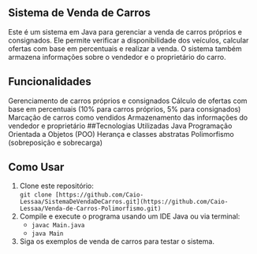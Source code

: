 ## Sistema de Venda de Carros

Este é um sistema em Java para gerenciar a venda de carros próprios e consignados. Ele permite verificar a disponibilidade dos veículos, calcular ofertas com base em percentuais e realizar a venda. O sistema também armazena informações sobre o vendedor e o proprietário do carro.

## Funcionalidades
Gerenciamento de carros próprios e consignados
Cálculo de ofertas com base em percentuais (10% para carros próprios, 5% para consignados)
Marcação de carros como vendidos
Armazenamento das informações do vendedor e proprietário
##Tecnologias Utilizadas
Java
Programação Orientada a Objetos (POO)
Herança e classes abstratas
Polimorfismo (sobreposição e sobrecarga)
## Como Usar
1. Clone este repositório:  
   `git clone [https://github.com/Caio-Lessaa/SistemaDeVendaDeCarros.git](https://github.com/Caio-Lessaa/Venda-de-Carros-Polimorfismo.git)`
2. Compile e execute o programa usando um IDE Java ou via terminal:
   - `javac Main.java`
   - `java Main`
3. Siga os exemplos de venda de carros para testar o sistema.
